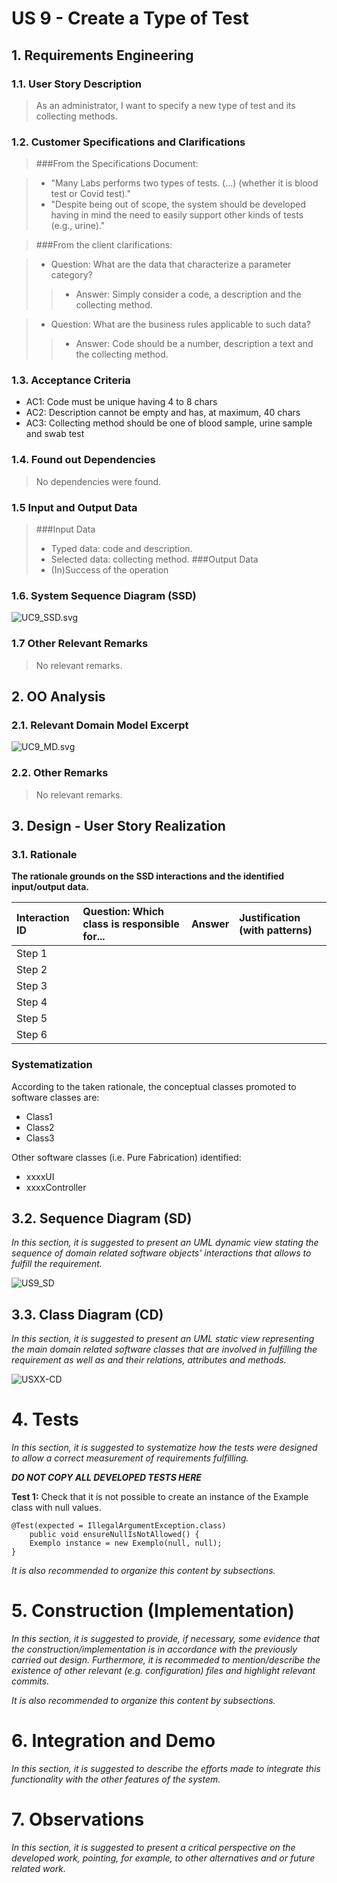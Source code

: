 # US 9  - Create a Type of Test## 1. Requirements Engineering### 1.1. User Story Description> As an administrator, I want to specify a new type of test and its collecting methods.### 1.2. Customer Specifications and Clarifications >###From the Specifications Document:> * "Many Labs performs two types of tests. (…) (whether it is blood test or Covid test)."   > * "Despite being out of scope, the system should be developed having in mind the need to easily support other kinds of tests (e.g., urine).">###From the client clarifications:> * Question: What are the data that characterize a parameter category?  > > * Answer: Simply consider a code, a description and the collecting method.  > * Question: What are the business rules applicable to such data?  > > * Answer: Code should be a number, description a text and the collecting method. ### 1.3. Acceptance Criteria* AC1: Code must be unique having 4 to 8 chars  * AC2: Description cannot be empty and has, at maximum, 40 chars* AC3: Collecting method should be one of blood sample, urine sample and swab test### 1.4. Found out Dependencies> No dependencies were found.### 1.5 Input and Output Data> ###Input Data> * Typed data: code and description.> * Selected data: collecting method.> ###Output Data> * (In)Success of the operation### 1.6. System Sequence Diagram (SSD)![UC9_SSD.svg](UC9_SSD.svg)### 1.7 Other Relevant Remarks>No relevant remarks.## 2. OO Analysis### 2.1. Relevant Domain Model Excerpt ![UC9_MD.svg](UC9_MD.svg)### 2.2. Other Remarks> No relevant remarks.## 3. Design - User Story Realization ### 3.1. Rationale**The rationale grounds on the SSD interactions and the identified input/output data.**| Interaction ID | Question: Which class is responsible for... | Answer  | Justification (with patterns)  ||:-------------  |:--------------------- |:------------|:---------------------------- || Step 1  		 |							 |             |                              || Step 2  		 |							 |             |                              || Step 3  		 |							 |             |                              || Step 4  		 |							 |             |                              || Step 5  		 |							 |             |                              || Step 6  		 |							 |             |                              |              ### Systematization ##According to the taken rationale, the conceptual classes promoted to software classes are:  * Class1 * Class2 * Class3Other software classes (i.e. Pure Fabrication) identified:  * xxxxUI   * xxxxController## 3.2. Sequence Diagram (SD)*In this section, it is suggested to present an UML dynamic view stating the sequence of domain related software objects' interactions that allows to fulfill the requirement.* ![US9_SD](./US9_SD.svg)## 3.3. Class Diagram (CD)*In this section, it is suggested to present an UML static view representing the main domain related software classes that are involved in fulfilling the requirement as well as and their relations, attributes and methods.*![USXX-CD](USXX-CD.svg)# 4. Tests *In this section, it is suggested to systematize how the tests were designed to allow a correct measurement of requirements fulfilling.* **_DO NOT COPY ALL DEVELOPED TESTS HERE_****Test 1:** Check that it is not possible to create an instance of the Example class with null values. 	@Test(expected = IllegalArgumentException.class)		public void ensureNullIsNotAllowed() {		Exemplo instance = new Exemplo(null, null);	}*It is also recommended to organize this content by subsections.* # 5. Construction (Implementation)*In this section, it is suggested to provide, if necessary, some evidence that the construction/implementation is in accordance with the previously carried out design. Furthermore, it is recommeded to mention/describe the existence of other relevant (e.g. configuration) files and highlight relevant commits.**It is also recommended to organize this content by subsections.* # 6. Integration and Demo *In this section, it is suggested to describe the efforts made to integrate this functionality with the other features of the system.*# 7. Observations*In this section, it is suggested to present a critical perspective on the developed work, pointing, for example, to other alternatives and or future related work.*